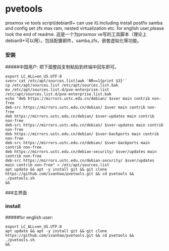 # pvetools
proxmox ve tools script(debian9+ can use it).Including install postfix samba and config set zfs max ram, nested virtualization etc.
for english user,please look the end of readme.
这是一个为proxmox ve写的工具脚本（理论上debian9+可以用）。包括配置邮件，samba,zfs，嵌套虚拟化等功能。


### 安装
#####中国用户:
把下面整段复制粘贴到终端中回车即可。
```
export LC_ALL=en_US.UTF-8
sver=`cat /etc/apt/sources.list|awk 'NR==1{print $3}'`
cp /etc/apt/sources.list /etc/apt/sources.list.bak
mv /etc/apt/sources.list.d/pve-enterprise.list /etc/apt/sources.list.d/pve-enterprise.list.bak
echo "deb https://mirrors.ustc.edu.cn/debian/ $sver main contrib non-free
deb-src https://mirrors.ustc.edu.cn/debian/ $sver main contrib non-free
deb https://mirrors.ustc.edu.cn/debian/ $sver-updates main contrib non-free
deb-src https://mirrors.ustc.edu.cn/debian/ $sver-updates main contrib non-free
deb https://mirrors.ustc.edu.cn/debian/ $sver-backports main contrib non-free
deb-src https://mirrors.ustc.edu.cn/debian/ $sver-backports main contrib non-free
deb https://mirrors.ustc.edu.cn/debian-security/ $sver/updates main contrib non-free
deb-src https://mirrors.ustc.edu.cn/debian-security/ $sver/updates main contrib non-free" > /etc/apt/sources.list
apt update && apt -y install git && git clone https://github.com/ivanhao/pvetools.git && cd pvetools && ./pvetools.sh
&&
```
###主界面



### install
#####for english user:
```
export LC_ALL=en_US.UTF-8
apt update && apt -y install git && git clone https://github.com/ivanhao/pvetools.git && cd pvetools && ./pvetools.sh
&&
```



